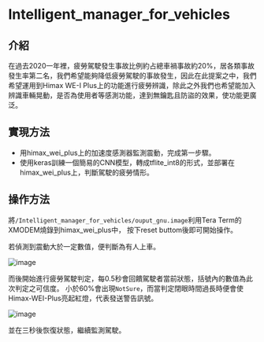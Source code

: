 # Intelligent_manager_for_vehicles
## 介紹
在過去2020一年裡，疲勞駕駛發生事故比例約占總車禍事故約20%，居各類事故發生率第二名，我們希望能夠降低疲勞駕駛的事故發生，因此在此提案之中，我們希望運用到Himax WE-I Plus上的功能進行疲勞辨識，除此之外我們也希望能加入辨識車輛晃動，是否為使用者等感測功能，達到無鑰匙且防盜的效果，使功能更廣泛。
## 實現方法
* 用himax_wei_plus上的加速度感測器監測震動，完成第一步驟。
* 使用keras訓練一個簡易的CNN模型，轉成tflite_int8的形式，並部署在himax_wei_plus上，判斷駕駛的疲勞情形。

## 操作方法
將`/Intelligent_manager_for_vehicles/ouput_gnu.image`利用Tera Term的XMODEM燒錄到himax_wei_plus中，
按下reset buttom後即可開始操作。

若偵測到震動大於一定數值，便判斷為有人上車。

![image](https://user-images.githubusercontent.com/48234255/119994911-a4f4bb80-bfff-11eb-9b96-754bb3ee03db.png)

而後開始進行疲勞駕駛判定，每0.5秒會回饋駕駛者當前狀態，括號內的數值為此次判定之可信度。
小於60%會出現`NotSure`，而當判定閉眼時間過長時便會使Himax-WEI-Plus亮起紅燈，代表發送警告訊號。

![image](https://user-images.githubusercontent.com/48234255/119995059-cc4b8880-bfff-11eb-9936-c2ebf473744a.png)

並在三秒後恢復狀態，繼續監測駕駛。
